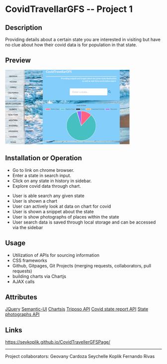 # CovidTravellarGFS -- Project 1

## Description
Providing details about a certain state you are interested in visiting but have no clue about how their covid data is for population in that state.

## Preview
<img src="GFSss.png" width="400">

## Installation or Operation

 - Go to link on chrome browser.
 - Enter a state in search input.
 - Click on any state in history in sidebar.
 - Explore covid data through chart.

* User is able search any given state
* User is shown a chart
* User can actively look at data on chart for covid
* User is shown a snippet about the state
* User is show photographs of places within the state
* User search data is saved through local storage and can be accessed via the sidebar

## Usage

- Utilization of APIs for sourcing information
- CSS frameworks
- Github, Gitpages, Git Projects (merging requests, collaborators, pull requests)
- building charts via Chartjs
- AJAX calls

## Attributes
[JQuery]('https://code.jquery.com')
[Semantic-UI]('https://semantic-ui.com/')
[Chartsjs]('https://www.chartjs.org/')
[Triposo API]('http://www.triposo.com')
[Covid state report API]('http://covidtracker.com')
[State photographs API]('http://unsplash.com')

## Links

https://seykoplik.github.io/CovidTravellerGFSPage/


---
Project collaborators:
Geovany Cardoza
Seychelle Koplik
Fernando Rivas